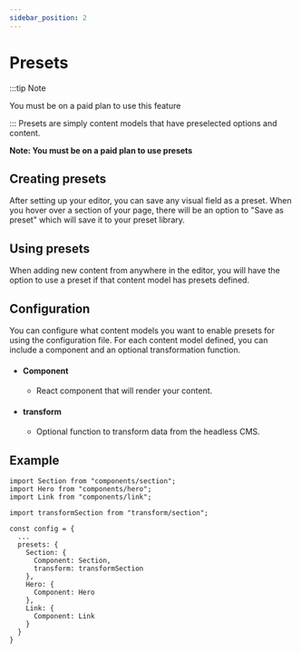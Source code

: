 ```yaml
---
sidebar_position: 2
---
```


# Presets
:::tip Note

You must be on a paid plan to use this feature

:::
Presets are simply content models that have preselected options and content.

**Note: You must be on a paid plan to use presets**

## Creating presets
After setting up your editor, you can save any visual field as a preset. When you hover over a section of your page, there will be an option to "Save as preset" which will save it to your preset library.

## Using presets
When adding new content from anywhere in the editor, you will have the option to use a preset if that content model has presets defined.

## Configuration
You can configure what content models you want to enable presets for using the configuration file. For each content model defined, you can include a component and an optional transformation function.


- #### Component
  - React component that will render your content.

- #### transform
  - Optional function to transform data from the headless CMS.


## Example
```
import Section from "components/section";
import Hero from "components/hero";
import Link from "components/link";

import transformSection from "transform/section";

const config = {
  ...
  presets: {
    Section: {
      Component: Section,
      transform: transformSection
    },
    Hero: {
      Component: Hero
    },
    Link: {
      Component: Link
    }
  }
}
```
